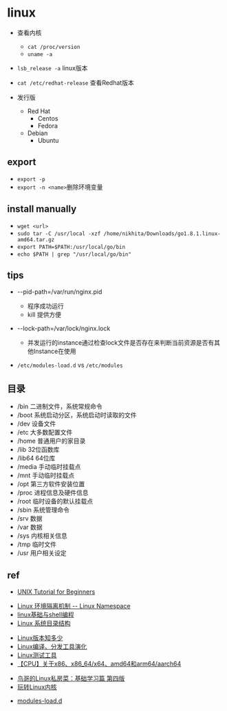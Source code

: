 # linux
+ 查看内核
    + `cat /proc/version` 
    + `uname -a`
+ `lsb_release -a` linux版本
+ `cat /etc/redhat-release` 查看Redhat版本

+ 发行版
    + Red Hat
        + Centos
        + Fedora
    + Debian
        + Ubuntu




## export
+ `export -p`
+ `export -n <name>`删除环境变量



## install manually
+ `wget <url>`
+ `sudo tar -C /usr/local -xzf /home/nikhita/Downloads/go1.8.1.linux-amd64.tar.gz`
+ `export PATH=$PATH:/usr/local/go/bin`
+ `echo $PATH | grep "/usr/local/go/bin"`


## tips
+ --pid-path=/var/run/nginx.pid 
    + 程序成功运行
    + kill <pid> 提供方便

+ --lock-path=/var/lock/nginx.lock 
    + 并发运行的instance通过检查lock文件是否存在来判断当前资源是否有其他Instance在使用


+ `/etc/modules-load.d` vs `/etc/modules`

## 目录
+ /bin        二进制文件，系统常规命令
+ /boot       系统启动分区，系统启动时读取的文件
+ /dev        设备文件
+ /etc        大多数配置文件
+ /home       普通用户的家目录
+ /lib        32位函数库
+ /lib64      64位库
+ /media      手动临时挂载点
+ /mnt        手动临时挂载点
+ /opt        第三方软件安装位置
+ /proc       进程信息及硬件信息
+ /root       临时设备的默认挂载点
+ /sbin       系统管理命令
+ /srv        数据
+ /var        数据
+ /sys        内核相关信息
+ /tmp        临时文件
+ /usr        用户相关设定



## ref
+ [UNIX Tutorial for Beginners](http://www.ee.surrey.ac.uk/Teaching/Unix/)

<!-- 概念 -->
+ [Linux 环境隔离机制 -- Linux Namespace](https://zhuanlan.zhihu.com/p/47571649)
+ [linux基础与shell编程](https://www.kancloud.cn/digest/linux-world/145297)
+ [Linux 系统目录结构](https://www.runoob.com/linux/linux-system-contents.html)

<!-- others -->
+ [Linux版本知多少](https://zhuanlan.zhihu.com/p/151849085)
+ [Linux编译、分发工具演化](https://zhuanlan.zhihu.com/p/65209070)
+ [Linux测试工具](https://cloud.tencent.com/developer/article/1390611?from=15425)
+ [【CPU】关于x86、x86_64/x64、amd64和arm64/aarch64](https://blog.csdn.net/michaelwoshi/article/details/105105421)

<!-- 教程 -->
+ [鸟哥的Linux私房菜：基础学习篇 第四版](https://wizardforcel.gitbooks.io/vbird-linux-basic-4e/content/148.html)
+ [玩转Linux内核](https://www.zhihu.com/people/gang-hao-xin-dong-23)


<!-- 内核 -->
+ [ modules-load.d](https://manpages.ubuntu.com/manpages/focal/zh_CN/man5/modules-load.d.5.html)
